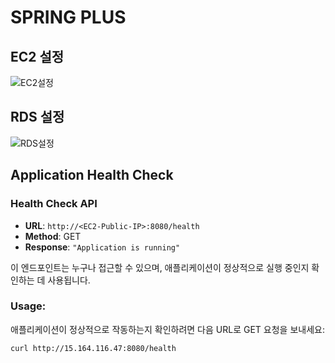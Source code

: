 # SPRING PLUS

## EC2 설정
![EC2설정]("")

## RDS 설정
![RDS설정]("")

## Application Health Check

### Health Check API

- **URL**: `http://<EC2-Public-IP>:8080/health`
- **Method**: GET
- **Response**: `"Application is running"`

이 엔드포인트는 누구나 접근할 수 있으며, 애플리케이션이 정상적으로 실행 중인지 확인하는 데 사용됩니다.

### Usage:
애플리케이션이 정상적으로 작동하는지 확인하려면 다음 URL로 GET 요청을 보내세요:

```bash
curl http://15.164.116.47:8080/health
